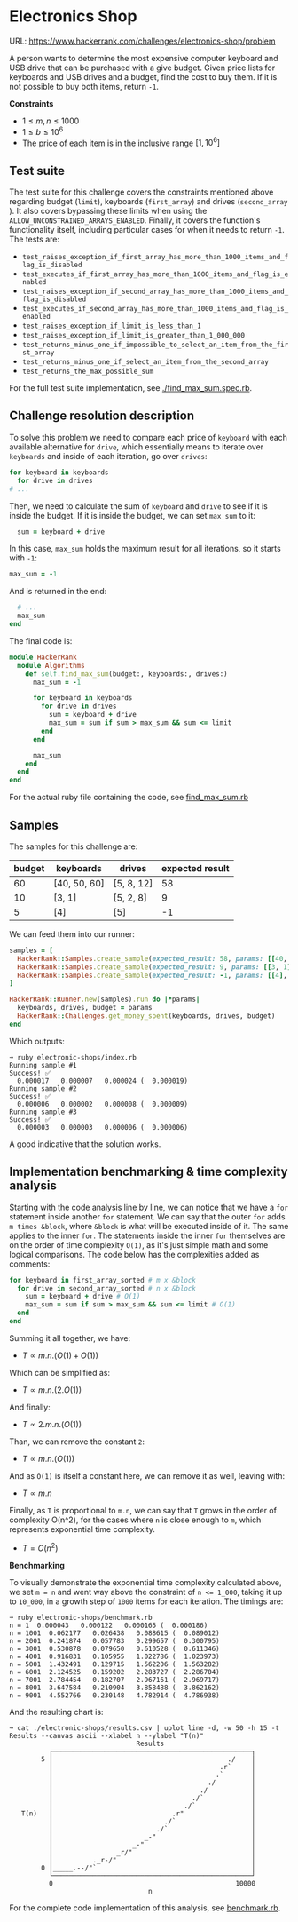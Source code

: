 # Electronics Shop

URL: https://www.hackerrank.com/challenges/electronics-shop/problem

A person wants to determine the most expensive computer keyboard and USB drive that can be purchased with a give budget. Given price lists for keyboards and USB drives and a budget, find the cost to buy them. If it is not possible to buy both items, return `-1`.

**Constraints**

- $1 \leq m, n \leq 1000$
- $1 \leq b \leq 10^{6}$
- The price of each item is in the inclusive range $[1, 10^{6}]$

## Test suite

The test suite for this challenge covers the constraints mentioned above regarding budget (`limit`), keyboards (`first_array`) and drives (`second_array` ). It also covers bypassing these limits when using the `ALLOW_UNCONSTRAINED_ARRAYS_ENABLED`. Finally, it covers the function's functionality itself, including particular cases for when it needs to return `-1`. The tests are:

- `test_raises_exception_if_first_array_has_more_than_1000_items_and_flag_is_disabled`
- `test_executes_if_first_array_has_more_than_1000_items_and_flag_is_enabled`
- `test_raises_exception_if_second_array_has_more_than_1000_items_and_flag_is_disabled`
- `test_executes_if_second_array_has_more_than_1000_items_and_flag_is_enabled`
- `test_raises_exception_if_limit_is_less_than_1`
- `test_raises_exception_if_limit_is_greater_than_1_000_000`
- `test_returns_minus_one_if_impossible_to_select_an_item_from_the_first_array`
- `test_returns_minus_one_if_select_an_item_from_the_second_array`
- `test_returns_the_max_possible_sum`

For the full test suite implementation, see [./find_max_sum.spec.rb](./find_max_sum.spec.rb).

## Challenge resolution description

To solve this problem we need to compare each price of `keyboard` with each available alternative for `drive`, which essentially means to iterate over `keyboards` and inside of each iteration, go over `drives`:

```ruby
for keyboard in keyboards
  for drive in drives
# ...
```

Then, we need to calculate the sum of `keyboard` and `drive` to see if it is inside the budget. If it is inside the budget, we can set `max_sum` to it:

```ruby
  sum = keyboard + drive
```

In this case, `max_sum` holds the maximum result for all iterations, so it starts with `-1`:

```ruby
max_sum = -1
```

And is returned in the end:

```ruby
  # ...
  max_sum
end
```

The final code is:

```ruby
module HackerRank
  module Algorithms
    def self.find_max_sum(budget:, keyboards:, drives:)
      max_sum = -1

      for keyboard in keyboards
        for drive in drives
          sum = keyboard + drive
          max_sum = sum if sum > max_sum && sum <= limit
        end
      end

      max_sum
    end
  end
end
```

For the actual ruby file containing the code, see [find_max_sum.rb](./find_max_sum.rb)

## Samples

The samples for this challenge are:

| budget | keyboards    | drives     | expected result |
| ------ | ------------ | ---------- | --------------- |
| 60     | [40, 50, 60] | [5, 8, 12] | 58              |
| 10     | [3, 1]       | [5, 2, 8]  | 9               |
| 5      | [4]          | [5]        | -1              |

We can feed them into our runner:

```ruby
samples = [
  HackerRank::Samples.create_sample(expected_result: 58, params: [[40, 50, 60], [5, 8, 12], 60]),
  HackerRank::Samples.create_sample(expected_result: 9, params: [[3, 1], [5, 2, 8], 10]),
  HackerRank::Samples.create_sample(expected_result: -1, params: [[4], [5], 5]),
]

HackerRank::Runner.new(samples).run do |*params|
  keyboards, drives, budget = params
  HackerRank::Challenges.get_money_spent(keyboards, drives, budget)
end
```

Which outputs:

```console
➜ ruby electronic-shops/index.rb
Running sample #1
Success! ✅
  0.000017   0.000007   0.000024 (  0.000019)
Running sample #2
Success! ✅
  0.000006   0.000002   0.000008 (  0.000009)
Running sample #3
Success! ✅
  0.000003   0.000003   0.000006 (  0.000006)
```

A good indicative that the solution works.

## Implementation benchmarking & time complexity analysis

Starting with the code analysis line by line, we can notice that we have a `for` statement inside another `for` statement. We can say that the outer `for` adds `m times &block`, where `&block` is what will be executed inside of it. The same applies to the inner `for`. The statements inside the inner `for` themselves are on the order of time complexity `O(1)`, as it's just simple math and some logical comparisons. The code below has the complexities added as comments:

```ruby
for keyboard in first_array_sorted # m x &block
  for drive in second_array_sorted # n x &block
    sum = keyboard + drive # O(1)
    max_sum = sum if sum > max_sum && sum <= limit # O(1)
  end
end
```

Summing it all together, we have:

- $T \propto m.n.(O(1) + O(1))$

Which can be simplified as:

- $T \propto m.n.(2.O(1))$

And finally:

- $T \propto 2.m.n.(O(1))$

Than, we can remove the constant `2`:

- $T \propto m.n.(O(1))$

And as `O(1)` is itself a constant here, we can remove it as well, leaving with:

- $T \propto m.n$

Finally, as `T` is proportional to `m.n`, we can say that `T` grows in the order of complexity O(n^2), for the cases where `n` is close enough to `m`, which represents exponential time complexity.

- $T = O(n^{2})$

**Benchmarking**

To visually demonstrate the exponential time complexity calculated above, we set `m = n` and went way above the constraint of `n <= 1_000`, taking it up to `10_000`, in a growth step of `1000` items for each iteration. The timings are:

```console
➜ ruby electronic-shops/benchmark.rb
n = 1  0.000043   0.000122   0.000165 (  0.000186)
n = 1001  0.062177   0.026438   0.088615 (  0.089012)
n = 2001  0.241874   0.057783   0.299657 (  0.300795)
n = 3001  0.530878   0.079650   0.610528 (  0.611346)
n = 4001  0.916831   0.105955   1.022786 (  1.023973)
n = 5001  1.432491   0.129715   1.562206 (  1.563282)
n = 6001  2.124525   0.159202   2.283727 (  2.286704)
n = 7001  2.784454   0.182707   2.967161 (  2.969717)
n = 8001  3.647584   0.210904   3.858488 (  3.862162)
n = 9001  4.552766   0.230148   4.782914 (  4.786938)
```

And the resulting chart is:

```console
➜ cat ./electronic-shops/results.csv | uplot line -d, -w 50 -h 15 -t Results --canvas ascii --xlabel n --ylabel "T(n)"
                                Results
          ┌──────────────────────────────────────────────────┐
        5 │                                            ./    │
          │                                          .r`     │
          │                                         .`       │
          │                                       ./         │
          │                                     ./           │
          │                                   ./`            │
          │                                 ./`              │
   T(n)   │                              .r"                 │
          │                            ./`                   │
          │                          ./`                     │
          │                       _-"                        │
          │                    _-"                           │
          │                _r/"                              │
          │          ._r-/"                                  │
        0 │_____.--/"`                                       │
          └──────────────────────────────────────────────────┘
          0                                              10000
                                   n
```

For the complete code implementation of this analysis, see [benchmark.rb](./benchmark.rb).

